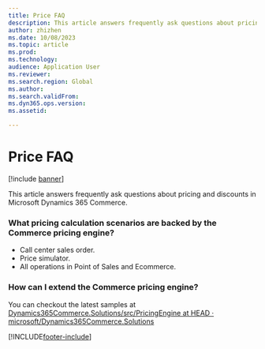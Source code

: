 ```yaml
---
title: Price FAQ
description: This article answers frequently ask questions about pricing and discounts in Microsoft Dynamics 365 Commerce.
author: zhizhen
ms.date: 10/08/2023
ms.topic: article
ms.prod:
ms.technology:
audience: Application User
ms.reviewer:
ms.search.region: Global
ms.author:
ms.search.validFrom:
ms.dyn365.ops.version:
ms.assetid:

---
```


# Price FAQ

[!include [banner](../includes/banner.md)]

This article answers frequently ask questions about pricing and discounts in Microsoft Dynamics 365 Commerce.

### What pricing calculation scenarios are backed by the Commerce pricing engine?
- Call center sales order.
- Price simulator.
- All operations in Point of Sales and Ecommerce.

### How can I extend the Commerce pricing engine?
You can checkout the latest samples at [Dynamics365Commerce\.Solutions\/src\/PricingEngine at HEAD · microsoft\/Dynamics365Commerce\.Solutions](https://github.com/microsoft/Dynamics365Commerce.Solutions/tree/HEAD/src/PricingEngine "Dynamics365Commerce.Solutions/src/PricingEngine at HEAD · microsoft/Dynamics365Commerce.Solutions")

[!INCLUDE[footer-include](../includes/footer-banner.md)]
